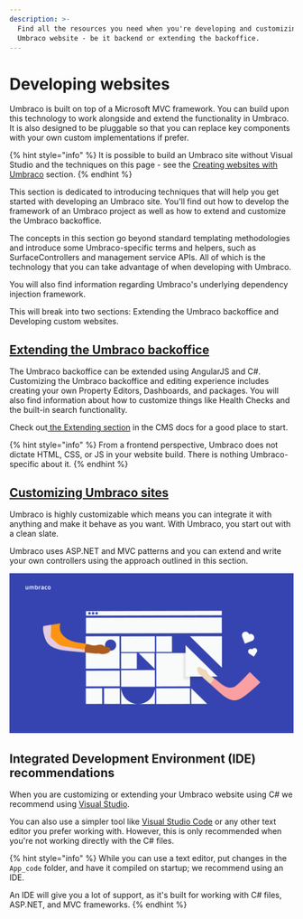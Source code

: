 ```yaml
---
description: >-
  Find all the resources you need when you're developing and customizing an
  Umbraco website - be it backend or extending the backoffice.
---
```


# Developing websites

Umbraco is built on top of a Microsoft MVC framework. You can build upon this technology to work alongside and extend the functionality in Umbraco. It is also designed to be pluggable so that you can replace key components with your own custom implementations if prefer.

{% hint style="info" %}
It is possible to build an Umbraco site without Visual Studio and the techniques on this page - see the [Creating websites with Umbraco](../creating-websites-with-umbraco.md) section.
{% endhint %}

This section is dedicated to introducing techniques that will help you get started with developing an Umbraco site. You'll find out how to develop the framework of an Umbraco project as well as how to extend and customize the Umbraco backoffice.

The concepts in this section go beyond standard templating methodologies and introduce some Umbraco-specific terms and helpers, such as SurfaceControllers and management service APIs. All of which is the technology that you can take advantage of when developing with Umbraco.

You will also find information regarding Umbraco's underlying dependency injection framework.

This will break into two sections: Extending the Umbraco backoffice and Developing custom websites.

## [Extending the Umbraco backoffice](extending-the-umbraco-backoffice.md)

The Umbraco backoffice can be extended using AngularJS and C#. Customizing the Umbraco backoffice and editing experience includes creating your own Property Editors, Dashboards, and packages. You will also find information about how to customize things like Health Checks and the built-in search functionality.

Check out[ the Extending section](https://app.gitbook.com/s/OdQETpqkO0Kcv8KMquKL/extending) in the CMS docs for a good place to start.

{% hint style="info" %}
From a frontend perspective, Umbraco does not dictate HTML, CSS, or JS in your website build. There is nothing Umbraco-specific about it.
{% endhint %}

## [Customizing Umbraco sites](customizing-umbraco-sites.md)

Umbraco is highly customizable which means you can integrate it with anything and make it behave as you want. With Umbraco, you start out with a clean slate.

Umbraco uses ASP.NET and MVC patterns and you can extend and write your own controllers using the approach outlined in this section.

![Umbraco on devices](../../../new-backoffice/.gitbook/assets/backoffice.png)

## Integrated Development Environment (IDE) recommendations

When you are customizing or extending your Umbraco website using C# we recommend using [Visual Studio](https://visualstudio.microsoft.com/vs/community/).

You can also use a simpler tool like [Visual Studio Code](https://visualstudio.microsoft.com/free-developer-offers/) or any other text editor you prefer working with. However, this is only recommended when you're not working directly with the C# files.

{% hint style="info" %}
While you can use a text editor, put changes in the `App_code` folder, and have it compiled on startup; we recommend using an IDE.

An IDE will give you a lot of support, as it's built for working with C# files, ASP.NET, and MVC frameworks.
{% endhint %}
